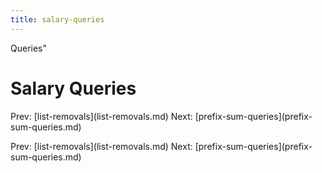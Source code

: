 ```yaml
---
title: salary-queries
---
```


Queries\"

# Salary Queries

Prev: \[list-removals](list-removals.md) Next:
\[prefix-sum-queries](prefix-sum-queries.md)

Prev: \[list-removals](list-removals.md) Next:
\[prefix-sum-queries](prefix-sum-queries.md)
